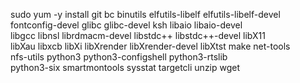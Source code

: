 sudo yum -y install git bc binutils elfutils-libelf elfutils-libelf-devel \
    fontconfig-devel glibc glibc-devel ksh libaio libaio-devel \
    libgcc libnsl librdmacm-devel libstdc++ libstdc++-devel libX11 \
    libXau libxcb libXi libXrender libXrender-devel libXtst make net-tools \
    nfs-utils python3 python3-configshell python3-rtslib  \
    python3-six smartmontools sysstat targetcli unzip wget
